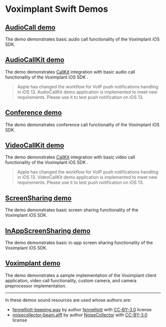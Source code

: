 # Voximplant Swift Demos

## [AudioCall demo](AudioCall)
The demo demonstrates basic audio call functionality of the Voximplant iOS SDK.

## [AudioCallKit demo](AudioCallKit)
The demo demonstrates [CallKit](https://developer.apple.com/documentation/callkit) integration with basic audio call functionality of the Voximplant iOS SDK . 
> Apple has changed the workflow for VoIP push notifications handling in iOS 13.
> AudioCallKit demo application is implemented to meet new requirements. Please use it to test push notification on iOS 13.

## [Conference demo](Conference)
The demo demonstrates conference call functionality of the Voximplant iOS SDK.

## [VideoCallKit demo](VideoCallKit)
The demo demonstrates [CallKit](https://developer.apple.com/documentation/callkit) integration with basic video call functionality of the Voximplant iOS SDK . 
> Apple has changed the workflow for VoIP push notifications handling in iOS 13.
> VideoCallKit demo application is implemented to meet new requirements. Please use it to test push notification on iOS 13.

## [ScreenSharing demo](ScreenSharing)
The demo demonstrates basic screen sharing functionality of the Voximplant iOS SDK.

## [InAppScreenSharing demo](InAppScreenSharing)
The demo demonstrates basic in-app screen sharing functionality of the Voximplant iOS SDK.

## [Voximplant demo](VoximplantDemo)
The demo demonstrates a sample implementation of the Voximplant client application, video call functionality, custom camera, and camera preprocessor implementation.

--------------------------------------------------------------------------------
In these demos sound resources are used whose authors are:
* [fennelliott-beeping.wav](Shared/Resources/Sounds) by author [fennelliott](https://freesound.org/people/fennelliott/sounds/379419/) with [CC-BY-3.0](https://creativecommons.org/licenses/by/3.0/legalcode) license
* [noisecollector-beam.aiff](Shared/Resources/Sounds) by author [NoiseCollector](https://freesound.org/people/NoiseCollector/sounds/6141/) with [CC-BY-3.0](https://creativecommons.org/licenses/by/3.0/legalcode) license

